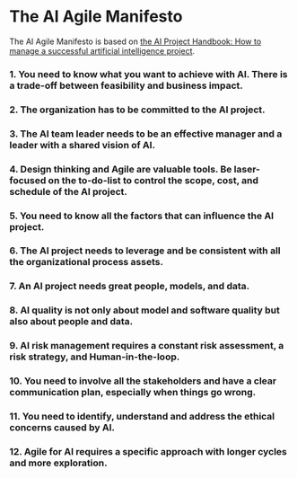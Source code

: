 # The AI Agile Manifesto

The AI Agile Manifesto is based on [the AI Project Handbook: How to manage a successful artificial intelligence project](https://www.amazon.com/Project-Handbook-successful-intelligence-Intelligence-ebook/dp/B09JN2VQH9).


### 1. You need to know what you want to achieve with AI. There is a trade-off between feasibility and business impact.
### 2. The organization has to be committed to the AI project.
### 3. The AI team leader needs to be an effective manager and a leader with a shared vision of AI.
### 4. Design thinking and Agile are valuable tools. Be laser-focused on the to-do-list to control the scope, cost, and schedule of the AI project.
### 5. You need to know all the factors that can influence the AI project.
### 6. The AI project needs to leverage and be consistent with all the organizational process assets.
### 7. An AI project needs great people, models, and data.
### 8. AI quality is not only about model and software quality but also about people and data.
### 9. AI risk management requires a constant risk assessment, a risk strategy, and Human-in-the-loop.
### 10. You need to involve all the stakeholders and have a clear communication plan, especially when things go wrong.
### 11. You need to identify, understand and address the ethical concerns caused by AI.
### 12. Agile for AI requires a specific approach with longer cycles and more exploration.    
